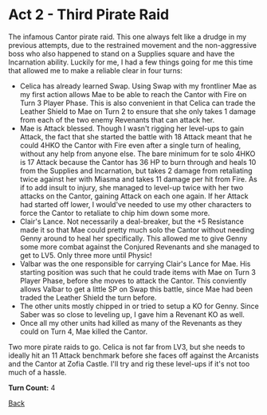 # Act 2 - Third Pirate Raid

The infamous Cantor pirate raid. This one always felt like a drudge in my previous attempts, due to the restrained movement and the non-aggressive boss who also happened to stand on a Supplies square and have the Incarnation ability. Luckily for me, I had a few things going for me this time that allowed me to make a reliable clear in four turns:

- Celica has already learned Swap. Using Swap with my frontliner Mae as my first action allows Mae to be able to reach the Cantor with Fire on Turn 3 Player Phase. This is also convenient in that Celica can trade the Leather Shield to Mae on Turn 2 to ensure that she only takes 1 damage from each of the two enemy Revenants that can attack her.
- Mae is Attack blessed. Though I wasn't rigging her level-ups to gain Attack, the fact that she started the battle with 18 Attack meant that he could 4HKO the Cantor with Fire even after a single turn of healing, without any help from anyone else. The bare minimum for te solo 4HKO is 17 Attack because the Cantor has 36 HP to burn through and heals 10 from the Supplies and Incarnation, but takes 2 damage from retaliating twice against her with Miasma and takes 11 damage per hit from Fire. As if to add insult to injury, she managed to level-up twice with her two attacks on the Cantor, gaining Attack on each one again. If her Attack had started off lower, I would've needed to use my other characters to force the Cantor to retaliate to chip him down some more.
- Clair's Lance. Not necessarily a deal-breaker, but the +5 Resistance made it so that Mae could pretty much solo the Cantor without needing Genny around to heal her specifically. This allowed me to give Genny some more combat against the Conjured Revenants and she managed to get to LV5. Only three more until Physic!
- Valbar was the one responsible for carrying Clair's Lance for Mae. His starting position was such that he could trade items with Mae on Turn 3 Player Phase, before she moves to attack the Cantor. This conviently allows Valbar to get a little SP on Swap this battle, since Mae had been traded the Leather Shield the turn before.
- The other units mostly chipped in or tried to setup a KO for Genny. Since Saber was so close to leveling up, I gave him a Revenant KO as well.
- Once all my other units had killed as many of the Revenants as they could on Turn 4, Mae killed the Cantor.

Two more pirate raids to go. Celica is not far from LV3, but she needs to ideally hit an 11 Attack benchmark before she faces off against the Arcanists and the Cantor at Zofia Castle. I'll try and rig these level-ups if it's not too much of a hassle.

**Turn Count:** 4

[Back](../README.md)
